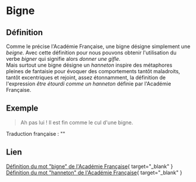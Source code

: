 # Bigne

## Définition

Comme le précise l'Académie Française, une bigne désigne simplement une _beigne_. Avec cette définition pour nous pouvons obtenir l'utilisation du verbe _bigner_ qui signifie alors _donner une gifle_.  
Mais surtout une bigne désigne un _hanneton_ inspire des métaphores pleines de fantaisie pour évoquer des comportements tantôt maladroits, tantôt excentriques et rejoint, assez étonnamment, la définition de l'expression _être étourdi comme un hanneton_ définie par l'Académie Française.

## Exemple

> Ah pas lui ! Il est fin comme le cul d'une bigne.

Traduction française : ""

## Lien

[Définition du mot "bigne" de l'Académie Française](https://www.dictionnaire-academie.fr/article/A9B1085){ target="_blank" }
[Définition du mot "hanneton" de l'Académie Française](https://www.dictionnaire-academie.fr/article/A9H0144){ target="_blank" }
